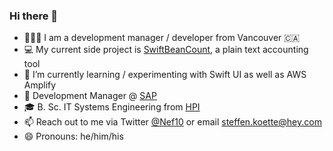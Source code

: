 ### Hi there 👋

* 👨🏻‍💻 I am a development manager / developer from Vancouver 🇨🇦
* 💻 My current side project is [SwiftBeanCount](https://github.com/Nef10/SwiftBeanCount), a plain text accounting tool
* 🌱 I’m currently learning / experimenting with Swift UI as well as AWS Amplify
* 💼 Development Manager @ [SAP](https://sap.com)
* 🎓 B. Sc. IT Systems Engineering from [HPI](https://hpi.de/en/)
* 📫 Reach out to me via Twitter [@Nef10](http://twitter.com/Nef10) or email steffen.koette@hey.com
* 😄 Pronouns: he/him/his
